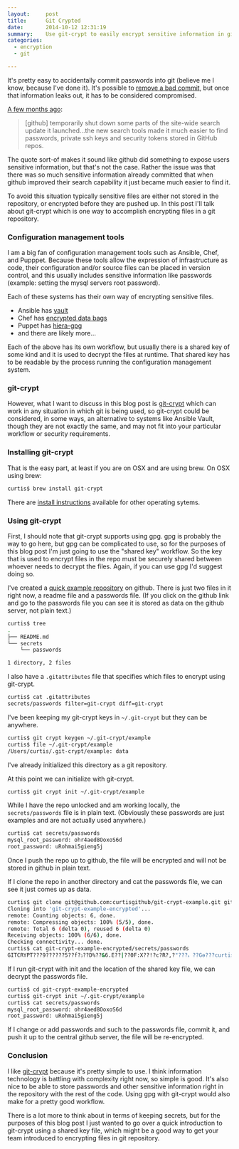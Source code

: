 ```yaml
---
layout:     post
title:      Git Crypted
date:       2014-10-12 12:31:19
summary:    Use git-crypt to easily encrypt sensitive information in git repositories.
categories:
  - encryption
  - git

---
```


It's pretty easy to accidentally commit passwords into git (believe me I know, because I've done it). It's possible to [remove a bad commit](https://help.github.com/articles/remove-sensitive-data/), but once that information leaks out, it has to be considered compromised.

<!-- more -->

[A few months ago](http://www.webmonkey.com/2013/01/users-scramble-as-github-search-exposes-passwords-security-details/):

>[github] temporarily shut down some parts of the site-wide search update it launched...the new search tools made it much easier to find passwords, private ssh keys and security tokens stored in GitHub repos.

The quote sort-of makes it sound like github did something to expose users sensitive information, but that's not the case. Rather the issue was that there was so much sensitive information already committed that when github improved their search capability it just became much easier to find it.

To avoid this situation typically sensitive files are either not stored in the repository, or encrypted before they are pushed up. In this post I'll talk about git-crypt which is one way to accomplish encrypting files in a git repository.

### Configuration management tools

I am a big fan of configuration management tools such as Ansible, Chef, and Pupppet. Because these tools allow the expression of infrastructure as code, their configuration and/or source files can be placed in version control, and this usually includes sensitive information like passwords (example: setting the mysql servers root password).

Each of these systems has their own way of encrypting sensitive files.

* Ansible has [vault](http://docs.ansible.com/playbooks_vault.html)
* Chef has [encrypted data bags](https://docs.getchef.com/essentials_data_bags.html#encrypt-a-data-bag-item)
* Puppet has [hiera-gpg](https://github.com/crayfishx/hiera-gpg)
* and there are likely more...

Each of the above has its own workflow, but usually there is a shared key of some kind and it is used to decrypt the files at runtime. That shared key has to be readable by the process running the configuration management system.

### git-crypt

However, what I want to discuss in this blog post is [git-crypt](https://github.com/AGWA/git-crypt) which can work in any situation in which git is being used, so git-crypt could be considered, in some ways, an alternative to systems like Ansible Vault, though they are not exactly the same, and may not fit into your particular workflow or security requirements.

### Installing git-crypt

That is the easy part, at least if you are on OSX and are using brew.
On OSX using brew:

```bash
curtis$ brew install git-crypt
```

There are [install instructions](https://github.com/AGWA/git-crypt/blob/master/INSTALL.md) available for other operating sytems.

### Using git-crypt

First, I should note that git-crypt supports using gpg. gpg is probably the way to go here, but gpg can be complicated to use, so for the purposes of this blog post I'm just going to use the "shared key" workflow. So the key that is used to encrypt files in the repo must be securely shared between whoever needs to decrypt the files. Again, if you can use gpg I'd suggest doing so.

I've created a [quick example repository](https://github.com/curtisgithub/git-crypt-example) on github. There is just two files in it right now, a readme file and a passwords file. (If you click on the github link and go to the passwords file you can see it is stored as data on the github server, not plain text.)

``` bash
curtis$ tree
.
├── README.md
└── secrets
    └── passwords

1 directory, 2 files
```

I also have a ```.gitattributes``` file that specifies which files to encrypt using git-crypt.

```bash
curtis$ cat .gitattributes
secrets/passwords filter=git-crypt diff=git-crypt
```

I've been keeping my git-crypt keys in ```~/.git-crypt``` but they can be anywhere.

```bash
curtis$ git crypt keygen ~/.git-crypt/example
curtis$ file ~/.git-crypt/example
/Users/curtis/.git-crypt/example: data
```

I've already initialized this directory as a git repository.

At this point we can initialize with git-crypt.

```bash
curtis$ git crypt init ~/.git-crypt/example
```

While I have the repo unlocked and am working locally, the ```secrets/passwords``` file is in plain text. (Obviously these passwords are just examples and are not actually used anywhere.)

```bash
curtis$ cat secrets/passwords
mysql_root_password: ohr4aed8OoxoS6d
root_password: uRohmai5gieng5j
```

Once I push the repo up to github, the file will be encrypted and will not be stored in github in plain text.

If I clone the repo in another directory and cat the passwords file, we can see it just comes up as data.

```bash
curtis$ git clone git@github.com:curtisgithub/git-crypt-example.git git-crypt-example-encrypted
Cloning into 'git-crypt-example-encrypted'...
remote: Counting objects: 6, done.
remote: Compressing objects: 100% (5/5), done.
remote: Total 6 (delta 0), reused 6 (delta 0)
Receiving objects: 100% (6/6), done.
Checking connectivity... done.
curtis$ cat git-crypt-example-encrypted/secrets/passwords
GITCRYPT???9??????5??f?ۮ??D%??&6.E??|??0F:X??!?c?R?,?"???ہ ??Gǝ???curtis$
```

If I run git-crypt with init and the location of the shared key file, we can decrypt the passwords file.

```bash
curtis$ cd git-crypt-example-encrypted
curtis$ git-crypt init ~/.git-crypt/example
curtis$ cat secrets/passwords
mysql_root_password: ohr4aed8OoxoS6d
root_password: uRohmai5gieng5j
```

If I change or add passwords and such to the passwords file, commit it, and push it up to the central github server, the file will be re-encrypted.

### Conclusion

I like [git-crypt](https://github.com/AGWA/git-crypt) because it's pretty simple to use. I think information technology is battling with complexity right now, so simple is good. It's also nice to be able to store passwords and other sensitive information right in the repository with the rest of the code. Using gpg with git-crypt would also make for a pretty good workflow.

There is a lot more to think about in terms of keeping secrets, but for the purposes of this blog post I just wanted to go over a quick introduction to git-crypt using a shared key file, which might be a good way to get your team introduced to encrypting files in git repository.
